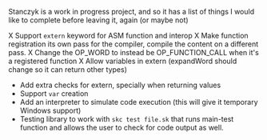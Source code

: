 Stanczyk is a work in progress project, and so it has a list of things I would like to complete before leaving it, again (or maybe not)

X Support `extern` keyword for ASM function and interop
X Make function registration its own pass for the compiler, compile the content on a different pass.
X Change the OP_WORD to instead be OP_FUNCTION_CALL when it's a registered function
X Allow variables in extern (expandWord should change so it can return other types)
- Add extra checks for extern, specially when returning values
- Support `var` creation
- Add an interpreter to simulate code execution (this will give it temporary Windows support)
- Testing library to work with `skc test file.sk` that runs main-test function and allows the user to check for code output as well.
